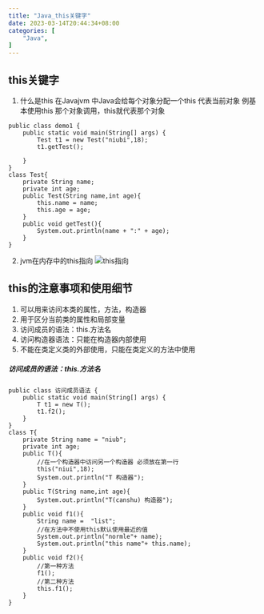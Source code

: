 ```yaml
---
title: "Java_this关键字"
date: 2023-03-14T20:44:34+08:00
categories: [
    "Java",
]
---
```

## this关键字
1. 什么是this
   在Javajvm 中Java会给每个对象分配一个this 代表当前对象
   例基本使用this 那个对象调用，this就代表那个对象
```
public class demo1 {
    public static void main(String[] args) {
        Test t1 = new Test("niubi",18);
        t1.getTest();

    }
}
class Test{
    private String name;
    private int age;
    public Test(String name,int age){
        this.name = name;
        this.age = age;
    }
    public void getTest(){
        System.out.println(name + ":" + age);
    }
}
```
2. jvm在内存中的this指向
![this指向](https://img-blog.csdnimg.cn/7d164c0141f84048b44eac34fb486e75.png "this在jvm的内存指向")

## this的注意事项和使用细节
1. 可以用来访问本类的属性，方法，构造器
2. 用于区分当前类的属性和局部变量
3. 访问成员的语法：this.方法名
4. 访问构造器语法：只能在构造器内部使用
5. 不能在类定义类的外部使用，只能在类定义的方法中使用
   
##### 访问成员的语法：this.方法名
```
public class 访问成员语法 {
    public static void main(String[] args) {
        T t1 = new T();
        t1.f2();
    }
}
class T{
    private String name = "niub";
    private int age;
    public T(){
        //在一个构造器中访问另一个构造器 必须放在第一行
        this("niui",18);
        System.out.println("T 构造器");
    }
    public T(String name,int age){
        System.out.println("T(canshu) 构造器");
    }
    public void f1(){
        String name =  "list";
        //在方法中不使用this默认使用最近的值
        System.out.println("normle"+ name);
        System.out.println("this name"+ this.name);
    }
    public void f2(){
        //第一种方法
        f1();
        //第二种方法
        this.f1();
    }
}
```
